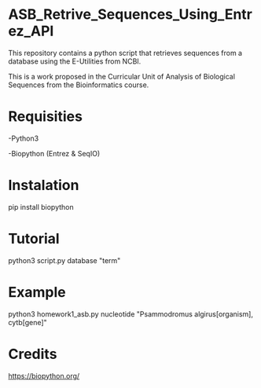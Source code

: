# ASB_Retrive_Sequences_Using_Entrez_API
This repository contains a python script that retrieves sequences from a database using the E-Utilities from NCBI.

This is a work proposed in the Curricular Unit of Analysis of Biological Sequences from the Bioinformatics course.
# Requisities
-Python3

-Biopython (Entrez & SeqIO)
# Instalation
pip install biopython
# Tutorial
python3 script.py database "term"
# Example
python3 homework1_asb.py nucleotide "Psammodromus algirus[organism], cytb[gene]" 
# Credits
https://biopython.org/


